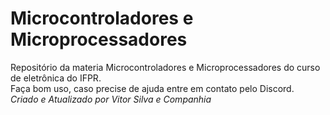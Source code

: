 # Microcontroladores e Microprocessadores
Repositório da materia Microcontroladores e Microprocessadores do curso de eletrônica do IFPR.<br>
Faça bom uso, caso precise de ajuda entre em contato pelo Discord.<br>
_Criado e Atualizado por Vitor Silva e Companhia_
